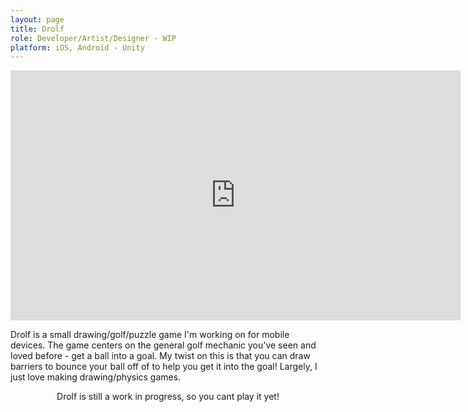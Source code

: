 ```yaml
---
layout: page
title: Drolf
role: Developer/Artist/Designer - WIP
platform: iOS, Android - Unity
---
```


<iframe width="720" height="400" src="https://www.youtube.com/embed/4H7bL3w4BaM" frameborder="0" allowfullscreen></iframe>

Drolf is a small drawing/golf/puzzle game I'm working on for mobile devices. The game centers on the general golf mechanic you've seen and loved before - get a ball into a goal. My twist on this is that you can draw barriers to bounce your ball off of to help you get it into the goal! Largely, I just love making drawing/physics games.

<center>
Drolf is still a work in progress, so you cant play it yet!
</center>